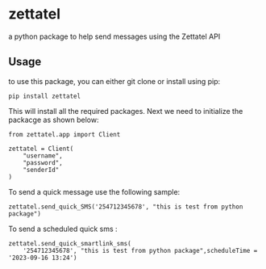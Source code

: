 # zettatel

a python package to help send messages using the Zettatel API

## Usage

to use this package, you can either git clone or install using pip:

```
pip install zettatel
```

This will install all the required packages. Next we need to initialize the packacge as shown below:

```
from zettatel.app import Client

zettatel = Client(
    "username",
    "password",
    "senderId"
)
```

To send a quick message use the following sample:

```
zettatel.send_quick_SMS('254712345678', "this is test from python package")
```

To send a scheduled quick sms :

```
zettatel.send_quick_smartlink_sms(
    '254712345678', "this is test from python package",scheduleTime = '2023-09-16 13:24')
```
